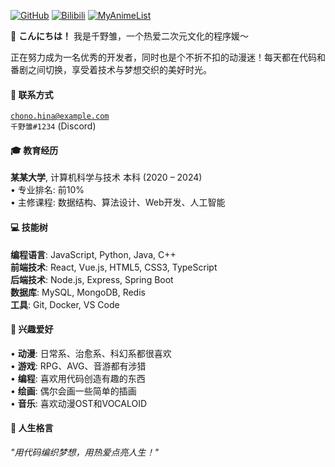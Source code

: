 [![GitHub](https://img.shields.io/badge/GitHub-千野雏-ff69b4?logo=github&logoColor=white)](https://github.com/chono-hina)
[![Bilibili](https://img.shields.io/badge/Bilibili-千野雏-00a1d6?logo=bilibili&logoColor=white)](https://space.bilibili.com/)
[![MyAnimeList](https://img.shields.io/badge/MyAnimeList-千野雏-2e51a2?logo=myanimelist&logoColor=white)](https://myanimelist.net/)

🌸 **こんにちは！** 我是千野雏，一个热爱二次元文化的程序媛～

正在努力成为一名优秀的开发者，同时也是个不折不扣的动漫迷！每天都在代码和番剧之间切换，享受着技术与梦想交织的美好时光。

#### 📧 联系方式  
<code>chono.hina@example.com</code>  
<code>千野雏#1234</code> (Discord)

#### 🎓 教育经历  
**某某大学**, 计算机科学与技术 本科 (2020 – 2024)  
• 专业排名: 前10%  
• 主修课程: 数据结构、算法设计、Web开发、人工智能

#### 💻 技能树  
**编程语言**: JavaScript, Python, Java, C++  
**前端技术**: React, Vue.js, HTML5, CSS3, TypeScript  
**后端技术**: Node.js, Express, Spring Boot  
**数据库**: MySQL, MongoDB, Redis  
**工具**: Git, Docker, VS Code

#### 🌟 兴趣爱好  
• **动漫**: 日常系、治愈系、科幻系都很喜欢  
• **游戏**: RPG、AVG、音游都有涉猎  
• **编程**: 喜欢用代码创造有趣的东西  
• **绘画**: 偶尔会画一些简单的插画  
• **音乐**: 喜欢动漫OST和VOCALOID

#### 🎯 人生格言  
*"用代码编织梦想，用热爱点亮人生！"*